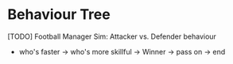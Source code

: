 # Behaviour Tree

[TODO] Football Manager Sim: Attacker vs. Defender behaviour
* who's faster -> who's more skillful -> Winner -> pass on -> end
